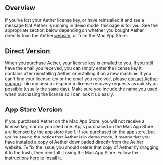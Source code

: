 ## Overview

If you've lost your Aether license key, or have reinstalled it and see a message that Aether is running in demo mode, this page is for you. See the appropriate section below depending on whether you bought Aether directly from the Aether [website](https://www.aetherlog.com/), or from the Mac App Store.

## Direct Version

When you purchase Aether, your license key is emailed to you. If you still have the email you received, you can simply enter the license key it contains after reinstalling Aether or installing it on a new machine. If you can't find your license key or the email you received, please [contact Aether support](https://www.aetherlog.com/contact.html). I do my best to respond to license recovery requests as quickly as possible (usually the same day). Make sure you include the name you used when purchasing the license so I can look it up easily.

## App Store Version

If you purchased Aether on the Mac App Store, you will not receive a license key, nor do you need one. Apps purchased on the Mac App Store are licensed by the app store itself. If you purchased on the app store, but you're seeing the notice that Aether is in demo mode, it means that you have installed a copy of Aether downloaded directly from the Aether website. To fix the issue, you should delete that copy of Aether by dragging it to the trash, then reinstall it using the Mac App Store. Follow the instructions [here](../installing.md/#installing-from-the-mac-app-store) to install it.
